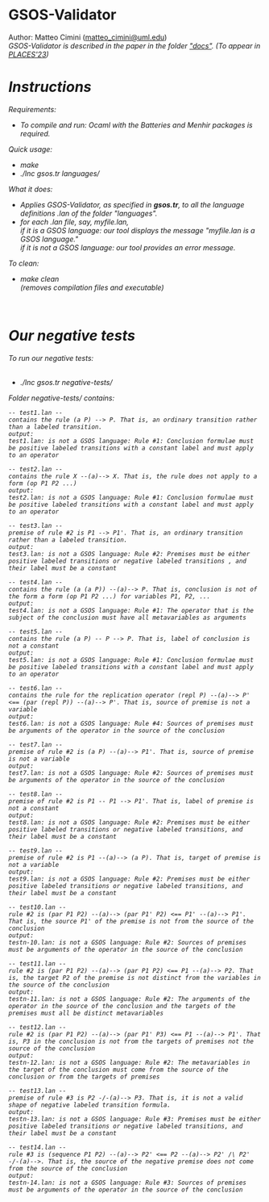 # GSOS-Validator

Author: Matteo Cimini (matteo_cimini@uml.edu)
<br />
<i style="color : name_color">GSOS-Validator is described in the paper in the folder <a href="docs/">"docs"</a>.<i> (To appear in <a href="https://places-workshop.github.io/2023/">PLACES'23</a>)</i>
<br />

# <a name="instructions"></a>Instructions 

Requirements: 
<br />
<ul>
<li> To compile and run: Ocaml with the Batteries and Menhir packages is required.
</ul>

Quick usage: 
<br />
<ul>
<li> make 
<li> ./lnc gsos.tr languages/
</ul>

What it does:  <br />
<ul>
<li> Applies GSOS-Validator, as specified in <b>gsos.tr</b>, to all the language definitions .lan of the folder "languages". 
<li> for each .lan file, say, myfile.lan, 
	<br /> if it is a GSOS language: our tool displays the message "<i>myfile.lan is a GSOS language.</i>"
	<br /> if it is not a GSOS language: our tool provides an error message. 
</ul>

To clean: <br />
<ul>
<li> make clean 
	<br /> (removes compilation files and executable) 
</ul>
<br />



# <a name="negative"></a>Our negative tests 

To run our negative tests:  
<br />
<ul>
<li> ./lnc gsos.tr negative-tests/ 
</ul> 

Folder negative-tests/ contains: 

```
-- test1.lan -- 
contains the rule (a P) --> P. That is, an ordinary transition rather than a labeled transition.
output: 
test1.lan: is not a GSOS language: Rule #1: Conclusion formulae must be positive labeled transitions with a constant label and must apply to an operator

-- test2.lan -- 
contains the rule X --(a)--> X. That is, the rule does not apply to a form (op P1 P2 ...)
output: 
test2.lan: is not a GSOS language: Rule #1: Conclusion formulae must be positive labeled transitions with a constant label and must apply to an operator

-- test3.lan -- 
premise of rule #2 is P1 --> P1'. That is, an ordinary transition rather than a labeled transition.
output: 
test3.lan: is not a GSOS language: Rule #2: Premises must be either positive labeled transitions or negative labeled transitions , and their label must be a constant

-- test4.lan -- 
contains the rule (a (a P)) --(a)--> P. That is, conclusion is not of the form a form (op P1 P2 ...) for variables P1, P2, ... 
output: 
test4.lan: is not a GSOS language: Rule #1: The operator that is the subject of the conclusion must have all metavariables as arguments

-- test5.lan -- 
contains the rule (a P) -- P --> P. That is, label of conclusion is not a constant
output: 
test5.lan: is not a GSOS language: Rule #1: Conclusion formulae must be positive labeled transitions with a constant label and must apply to an operator

-- test6.lan -- 
contains the rule for the replication operator (repl P) --(a)--> P' <== (par (repl P)) --(a)--> P'. That is, source of premise is not a variable
output: 
test6.lan: is not a GSOS language: Rule #4: Sources of premises must be arguments of the operator in the source of the conclusion

-- test7.lan -- 
premise of rule #2 is (a P) --(a)--> P1'. That is, source of premise is not a variable
output: 
test7.lan: is not a GSOS language: Rule #2: Sources of premises must be arguments of the operator in the source of the conclusion

-- test8.lan -- 
premise of rule #2 is P1 -- P1 --> P1'. That is, label of premise is not a constant
output: 
test8.lan: is not a GSOS language: Rule #2: Premises must be either positive labeled transitions or negative labeled transitions, and their label must be a constant

-- test9.lan -- 
premise of rule #2 is P1 --(a)--> (a P). That is, target of premise is not a variable
output: 
test9.lan: is not a GSOS language: Rule #2: Premises must be either positive labeled transitions or negative labeled transitions, and their label must be a constant

-- test10.lan -- 
rule #2 is (par P1 P2) --(a)--> (par P1' P2) <== P1' --(a)--> P1'. That is, the source P1' of the premise is not from the source of the conclusion
output:
testn-10.lan: is not a GSOS language: Rule #2: Sources of premises must be arguments of the operator in the source of the conclusion

-- test11.lan -- 
rule #2 is (par P1 P2) --(a)--> (par P1 P2) <== P1 --(a)--> P2. That is, the target P2 of the premise is not distinct from the variables in the source of the conclusion 
output:
testn-11.lan: is not a GSOS language: Rule #2: The arguments of the operator in the source of the conclusion and the targets of the premises must all be distinct metavariables

-- test12.lan -- 
rule #2 is (par P1 P2) --(a)--> (par P1' P3) <== P1 --(a)--> P1'. That is, P3 in the conclusion is not from the targets of premises not the source of the conclusion 
output:
testn-12.lan: is not a GSOS language: Rule #2: The metavariables in the target of the conclusion must come from the source of the conclusion or from the targets of premises

-- test13.lan -- 
premise of rule #3 is P2 -/-(a)--> P3. That is, it is not a valid shape of negative labeled transition formula. 
output:
testn-13.lan: is not a GSOS language: Rule #3: Premises must be either positive labeled transitions or negative labeled transitions, and their label must be a constant

-- test14.lan -- 
rule #3 is (sequence P1 P2) --(a)--> P2' <== P2 --(a)--> P2' /\ P2' -/-(a)-->. That is, the source of the negative premise does not come from the source of the conclusion 
output:
testn-14.lan: is not a GSOS language: Rule #3: Sources of premises must be arguments of the operator in the source of the conclusion

```




